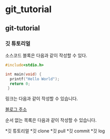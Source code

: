# git_tutorial
## git-tutorial
### 깃 튜토리얼


소스코드 블록은 다음과 같이 작성할 수 있다.

```c
#include<stdio.h>

int main(void) {
  printf("Hello World");
  return 0;
 }
 ```
 
 링크는 다음과 같이 작성할 수 있습니다.
 
 [블로그 주소](https://blog.naver.com)
 
 순서 없는 목록은 다음과 같이 작성할 수 있습니다.
 
 *깃 튜토리얼
  *깃 clone
  *깃 pull
  *깃 commit
    *깃 log
